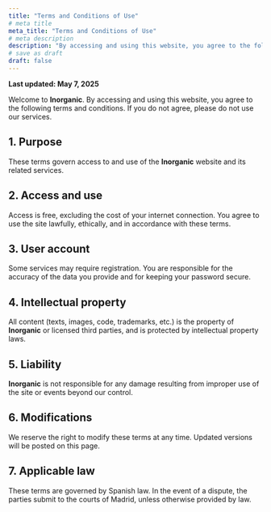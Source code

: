 ```yaml
---
title: "Terms and Conditions of Use"
# meta title
meta_title: "Terms and Conditions of Use"
# meta description
description: "By accessing and using this website, you agree to the following terms and conditions."
# save as draft
draft: false
---
```


**Last updated: May 7, 2025**

Welcome to **Inorganic**. By accessing and using this website, you agree to the following terms and conditions. If you do not agree, please do not use our services.

## 1. Purpose

These terms govern access to and use of the **Inorganic** website and its related services.

## 2. Access and use

Access is free, excluding the cost of your internet connection. You agree to use the site lawfully, ethically, and in accordance with these terms.

## 3. User account

Some services may require registration. You are responsible for the accuracy of the data you provide and for keeping your password secure.

## 4. Intellectual property

All content (texts, images, code, trademarks, etc.) is the property of **Inorganic** or licensed third parties, and is protected by intellectual property laws.

## 5. Liability

**Inorganic** is not responsible for any damage resulting from improper use of the site or events beyond our control.

## 6. Modifications

We reserve the right to modify these terms at any time. Updated versions will be posted on this page.

## 7. Applicable law

These terms are governed by Spanish law. In the event of a dispute, the parties submit to the courts of Madrid, unless otherwise provided by law.
